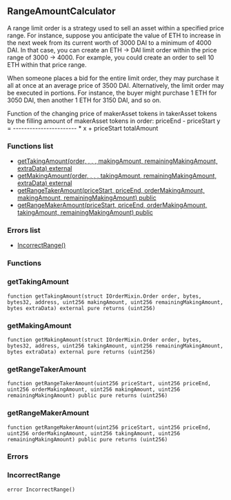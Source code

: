 
## RangeAmountCalculator

A range limit order is a strategy used to sell an asset within a specified price range.
For instance, suppose you anticipate the value of ETH to increase in the next week from its
current worth of 3000 DAI to a minimum of 4000 DAI.
In that case, you can create an ETH -> DAI limit order within the price range of 3000 -> 4000.
For example, you could create an order to sell 10 ETH within that price range.

When someone places a bid for the entire limit order, they may purchase it all at once at
an average price of 3500 DAI. Alternatively, the limit order may be executed in portions.
For instance, the buyer might purchase 1 ETH for 3050 DAI, then another 1 ETH for 3150 DAI, and so on.

Function of the changing price of makerAsset tokens in takerAsset tokens by the filling amount of makerAsset tokens in order:
     priceEnd - priceStart
y = ----------------------- * x + priceStart
          totalAmount

### Functions list
- [getTakingAmount(order, , , , makingAmount, remainingMakingAmount, extraData) external](#gettakingamount)
- [getMakingAmount(order, , , , takingAmount, remainingMakingAmount, extraData) external](#getmakingamount)
- [getRangeTakerAmount(priceStart, priceEnd, orderMakingAmount, makingAmount, remainingMakingAmount) public](#getrangetakeramount)
- [getRangeMakerAmount(priceStart, priceEnd, orderMakingAmount, takingAmount, remainingMakingAmount) public](#getrangemakeramount)

### Errors list
- [IncorrectRange() ](#incorrectrange)

### Functions
### getTakingAmount

```solidity
function getTakingAmount(struct IOrderMixin.Order order, bytes, bytes32, address, uint256 makingAmount, uint256 remainingMakingAmount, bytes extraData) external pure returns (uint256)
```

### getMakingAmount

```solidity
function getMakingAmount(struct IOrderMixin.Order order, bytes, bytes32, address, uint256 takingAmount, uint256 remainingMakingAmount, bytes extraData) external pure returns (uint256)
```

### getRangeTakerAmount

```solidity
function getRangeTakerAmount(uint256 priceStart, uint256 priceEnd, uint256 orderMakingAmount, uint256 makingAmount, uint256 remainingMakingAmount) public pure returns (uint256)
```

### getRangeMakerAmount

```solidity
function getRangeMakerAmount(uint256 priceStart, uint256 priceEnd, uint256 orderMakingAmount, uint256 takingAmount, uint256 remainingMakingAmount) public pure returns (uint256)
```

### Errors
### IncorrectRange

```solidity
error IncorrectRange()
```

